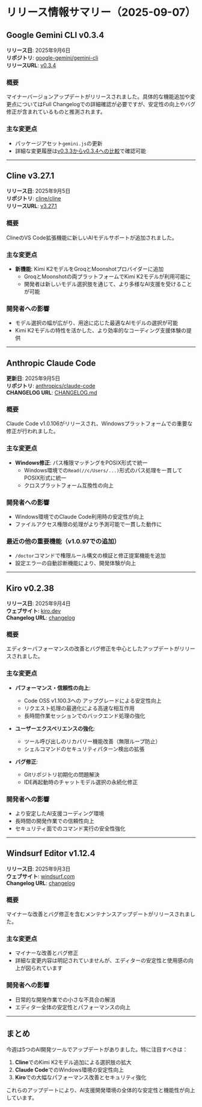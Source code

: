 # リリース情報サマリー（2025-09-07）

## Google Gemini CLI v0.3.4
**リリース日**: 2025年9月6日  
**リポジトリ**: [google-gemini/gemini-cli](https://github.com/google-gemini/gemini-cli)  
**リリースURL**: [v0.3.4](https://github.com/google-gemini/gemini-cli/releases/tag/v0.3.4)

### 概要
マイナーバージョンアップデートがリリースされました。具体的な機能追加や変更点についてはFull Changelogでの詳細確認が必要ですが、安定性の向上やバグ修正が含まれているものと推測されます。

### 主な変更点
- パッケージアセット`gemini.js`の更新
- 詳細な変更履歴は[v0.3.3からv0.3.4への比較](https://github.com/google-gemini/gemini-cli/compare/v0.3.3...v0.3.4)で確認可能

---

## Cline v3.27.1
**リリース日**: 2025年9月5日  
**リポジトリ**: [cline/cline](https://github.com/cline/cline)  
**リリースURL**: [v3.27.1](https://github.com/cline/cline/releases/tag/v3.27.1)

### 概要
ClineのVS Code拡張機能に新しいAIモデルサポートが追加されました。

### 主な変更点
- **新機能**: Kimi K2モデルをGroqとMoonshotプロバイダーに追加
  - GroqとMoonshotの両プラットフォームでKimi K2モデルが利用可能に
  - 開発者は新しいモデル選択肢を通じて、より多様なAI支援を受けることが可能

### 開発者への影響
- モデル選択の幅が広がり、用途に応じた最適なAIモデルの選択が可能
- Kimi K2モデルの特性を活かした、より効率的なコーディング支援体験の提供

---

## Anthropic Claude Code
**更新日**: 2025年9月5日  
**リポジトリ**: [anthropics/claude-code](https://github.com/anthropics/claude-code)  
**CHANGELOG URL**: [CHANGELOG.md](https://github.com/anthropics/claude-code/blob/main/CHANGELOG.md)

### 概要
Claude Code v1.0.106がリリースされ、Windowsプラットフォームでの重要な修正が行われました。

### 主な変更点
- **Windows修正**: パス権限マッチングをPOSIX形式で統一
  - Windows環境での`Read(//c/Users/...)`形式のパス処理を一貫してPOSIX形式に統一
  - クロスプラットフォーム互換性の向上

### 開発者への影響
- Windows環境でのClaude Code利用時の安定性が向上
- ファイルアクセス権限の処理がより予測可能で一貫した動作に

### 最近の他の重要機能（v1.0.97での追加）
- `/doctor`コマンドで権限ルール構文の検証と修正提案機能を追加
- 設定エラーの自動診断機能により、開発体験が向上

---

## Kiro v0.2.38
**リリース日**: 2025年9月4日  
**ウェブサイト**: [kiro.dev](https://kiro.dev)  
**Changelog URL**: [changelog](https://kiro.dev/changelog/)

### 概要
エディターパフォーマンスの改善とバグ修正を中心としたアップデートがリリースされました。

### 主な変更点
- **パフォーマンス・信頼性の向上**:
  - Code OSS v1.100.3への アップグレードによる安定性向上
  - リクエスト処理の最適化による高速な相互作用
  - 長時間作業セッションでのバックエンド処理の強化

- **ユーザーエクスペリエンスの強化**:
  - ツール呼び出しのリカバリー機能改善（無限ループ防止）
  - シェルコマンドのセキュリティパターン検出の拡張

- **バグ修正**:
  - Gitリポジトリ初期化の問題解決
  - IDE再起動時のチャットモデル選択の永続化修正

### 開発者への影響
- より安定したAI支援コーディング環境
- 長時間の開発作業での信頼性向上
- セキュリティ面でのコマンド実行の安全性強化

---

## Windsurf Editor v1.12.4
**リリース日**: 2025年9月3日  
**ウェブサイト**: [windsurf.com](https://windsurf.com)  
**Changelog URL**: [changelog](https://windsurf.com/changelog)

### 概要
マイナーな改善とバグ修正を含むメンテナンスアップデートがリリースされました。

### 主な変更点
- マイナーな改善とバグ修正
- 詳細な変更内容は明記されていませんが、エディターの安定性と使用感の向上が図られています

### 開発者への影響
- 日常的な開発作業での小さな不具合の解消
- エディター全体の安定性とパフォーマンスの向上

---

## まとめ
今週は5つのAI開発ツールでアップデートがありました。特に注目すべきは：

1. **Cline**でのKimi K2モデル追加による選択肢の拡大
2. **Claude Code**でのWindows環境の安定性向上
3. **Kiro**での大幅なパフォーマンス改善とセキュリティ強化

これらのアップデートにより、AI支援開発環境の全体的な安定性と機能性が向上しています。